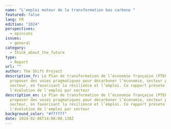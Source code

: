 ```yaml
---
name: "L'emploi moteur de la transformation bas carbone "
featured: false
lang: FR
edition: "2024"
perspectives:
  - opinions
issues:
  - general
category:
  - think_about_the_future
type:
  - Report
url: ""
author: The Shift Project
description_fr: Le Plan de transformation de l’économie française (PTEF) vise à
  proposer des voies pragmatiques pour décarboner l’économie, secteur par
  secteur, en favorisant la résilience et l’emploi. Ce rapport présete
  l'évolution de l'emploi par secteur
description_en: Le Plan de transformation de l’économie française (PTEF) vise à
  proposer des voies pragmatiques pour décarboner l’économie, secteur par
  secteur, en favorisant la résilience et l’emploi. Ce rapport présete
  l'évolution de l'emploi par secteur
background_color: "#ffffff"
date: 2024-02-06T14:08:08.138Z
---
```


